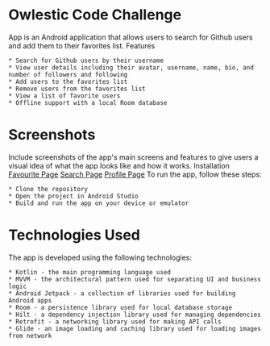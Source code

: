 

# Owlestic Code Challenge
App is an Android application that allows users to search for Github users and add them to their favorites list.
Features

    * Search for Github users by their username
    * View user details including their avatar, username, name, bio, and number of followers and following
    * Add users to the favorites list
    * Remove users from the favorites list
    * View a list of favorite users
    * Offline support with a local Room database

# Screenshots

Include screenshots of the app's main screens and features to give users a visual idea of what the app looks like and how it works.
Installation
[Favourite Page](./screens/favourite.png)
[Search Page](./screens/search.png)
[Profile Page](./screens/profile.png)
To run the app, follow these steps:

    * Clone the repository
    * Open the project in Android Studio
    * Build and run the app on your device or emulator

# Technologies Used

The app is developed using the following technologies:

    * Kotlin - the main programming language used
    * MVVM - the architectural pattern used for separating UI and business logic
    * Android Jetpack - a collection of libraries used for building Android apps
    * Room - a persistence library used for local database storage
    * Hilt - a dependency injection library used for managing dependencies
    * Retrofit - a networking library used for making API calls
    * Glide - an image loading and caching library used for loading images from network
    

